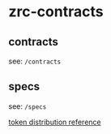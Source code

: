 # zrc-contracts

## contracts
see: `/contracts`

## specs
see: `/specs`

[token distribution reference](https://github.com/PackagePortal/zrc-token-distro)